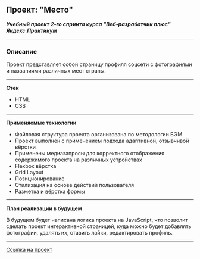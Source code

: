 ## Проект: "Место"

***Учебный проект 2-го спринта курса "Веб-разработчик плюс" Яндекс.Практикум***
___________________________

### Описание

Проект представляет собой страницу профиля соцсети с фотографиями и названиями различных мест страны.
___________________________

**Стек**

* HTML
* CSS

___________________________

**Применяемые технологии**

* Файловая структура проекта организована по методологии БЭМ
* Проект выполнен с применением подхода адаптивной, отзывчивой вёрстки
* Применены медиазапросы для корректного отображения содержимого проекта на различных устройствах
* Flexbox вёрстка
* Grid Layout
* Позиционирование
* Cтилизация на основе действий пользователя
* Разметка и вёрстка формы
___________________________

**План реализации в будущем**

В будущем будет написана логика проекта на JavaScript, что позволит сделать проект интерактивной страницей, куда можно будет добавлять фотографии, удалять их, ставить лайки, редактировать профиль.
___________________________

[Ссылка на проект](https://mary-an-safronova.github.io/mesto-project/)
